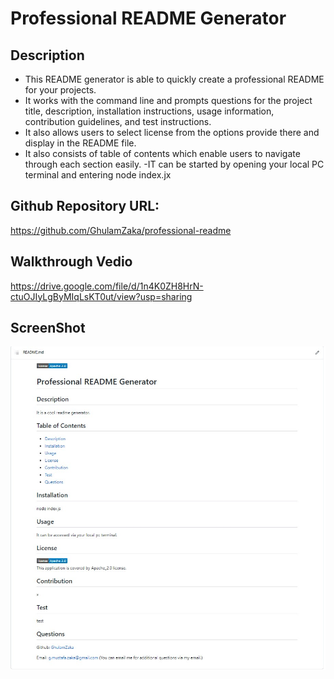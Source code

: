 # Professional README Generator

## Description

- This README generator is able to quickly create a professional README for your projects.
- It works with the command line and prompts questions for the project title, description, installation instructions, usage information, contribution guidelines, and test instructions.
- It also allows users to select license from the options provide there and display in the README file.
- It also consists of table of contents which enable users to navigate through each section easily.
  -IT can be started by opening your local PC terminal and entering node index.jx

## Github Repository URL:

https://github.com/GhulamZaka/professional-readme

## Walkthrough Vedio

https://drive.google.com/file/d/1n4K0ZH8HrN-ctuOJIyLgByMIqLsKT0ut/view?usp=sharing

## ScreenShot

<img src="./images/readme.jpg">
